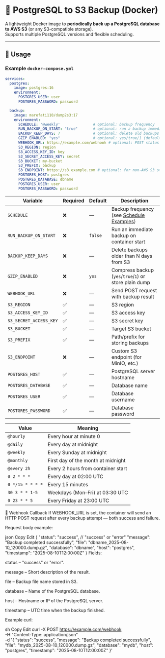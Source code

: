 # 🐘 PostgreSQL to S3 Backup (Docker)

A lightweight Docker image to **periodically back up a PostgreSQL database to AWS S3** (or any S3-compatible storage).  
Supports multiple PostgreSQL versions and flexible scheduling.

---

## 🚀 Usage

### Example `docker-compose.yml`
```yaml
services:
  postgres:
    image: postgres:16
    environment:
      POSTGRES_USER: user
      POSTGRES_PASSWORD: password

  backup:
    image: marefati110/dump2s3:17
    environment:
      SCHEDULE: '@weekly'               # optional: backup frequency
      RUN_BACKUP_ON_START: "true"       # optional: run a backup immediately on start
      BACKUP_KEEP_DAYS: 7               # optional: delete old backups from S3
      GZIP_ENABLED: "yes"               # optional: yes/true/1 (default) or no/false/0
      WEBHOOK_URL: https://example.com/webhook # optional: POST status JSON here
      S3_REGION: region
      S3_ACCESS_KEY_ID: key
      S3_SECRET_ACCESS_KEY: secret
      S3_BUCKET: my-bucket
      S3_PREFIX: backup
      S3_ENDPOINT: https://s3.example.com # optional: for non-AWS S3 storage
      POSTGRES_HOST: postgres
      POSTGRES_DATABASE: dbname
      POSTGRES_USER: user
      POSTGRES_PASSWORD: password
```


| Variable               | Required | Default | Description                                                     |
| ---------------------- | -------- | ------- | --------------------------------------------------------------- |
| `SCHEDULE`             | ❌        | —       | Backup frequency (see [Schedule Examples](#-schedule-examples)) |
| `RUN_BACKUP_ON_START`  | ❌        | `false` | Run an immediate backup on container start                      |
| `BACKUP_KEEP_DAYS`     | ❌        | —       | Delete backups older than N days from S3                        |
| `GZIP_ENABLED`         | ❌        | `yes`   | Compress backup (`yes`/`true`/`1`) or store plain dump          |
| `WEBHOOK_URL`          | ❌        | —       | Send POST request with backup result                            |
| `S3_REGION`            | ✅        | —       | S3 region                                                       |
| `S3_ACCESS_KEY_ID`     | ✅        | —       | S3 access key                                                   |
| `S3_SECRET_ACCESS_KEY` | ✅        | —       | S3 secret key                                                   |
| `S3_BUCKET`            | ✅        | —       | Target S3 bucket                                                |
| `S3_PREFIX`            | ✅        | —       | Path/prefix for storing backups                                 |
| `S3_ENDPOINT`          | ❌        | —       | Custom S3 endpoint (for MinIO, etc.)                            |
| `POSTGRES_HOST`        | ✅        | —       | PostgreSQL server hostname                                      |
| `POSTGRES_DATABASE`    | ✅        | —       | Database name                                                   |
| `POSTGRES_USER`        | ✅        | —       | Database username                                               |
| `POSTGRES_PASSWORD`    | ✅        | —       | Database password                                               |



| Value            | Meaning                            |
| ---------------- | ---------------------------------- |
| `@hourly`        | Every hour at minute 0             |
| `@daily`         | Every day at midnight              |
| `@weekly`        | Every Sunday at midnight           |
| `@monthly`       | First day of the month at midnight |
| `@every 2h`      | Every 2 hours from container start |
| `0 2 * * *`      | Every day at 02:00 UTC             |
| `0 */15 * * * *` | Every 15 minutes                   |
| `30 3 * * 1-5`   | Weekdays (Mon–Fri) at 03:30 UTC    |
| `0 23 * * 5`     | Every Friday at 23:00 UTC          |


🔔 Webhook Callback
If WEBHOOK_URL is set, the container will send an HTTP POST request after every backup attempt — both success and failure.

Request body example:

json
Copy
Edit
{
  "status": "success",        // "success" or "error"
  "message": "Backup completed successfully",
  "file": "dbname_2025-08-10_120000.dump.gz",
  "database": "dbname",
  "host": "postgres",
  "timestamp": "2025-08-10T12:00:00Z"
}
Fields:

status – "success" or "error".

message – Short description of the result.

file – Backup file name stored in S3.

database – Name of the PostgreSQL database.

host – Hostname or IP of the PostgreSQL server.

timestamp – UTC time when the backup finished.

Example curl:

sh
Copy
Edit
curl -X POST https://example.com/webhook \
  -H "Content-Type: application/json" \
  -d '{
        "status": "success",
        "message": "Backup completed successfully",
        "file": "mydb_2025-08-10_120000.dump.gz",
        "database": "mydb",
        "host": "postgres",
        "timestamp": "2025-08-10T12:00:00Z"
      }'

